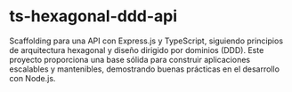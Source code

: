 # ts-hexagonal-ddd-api
Scaffolding para una API con Express.js y TypeScript, siguiendo principios de arquitectura hexagonal y diseño dirigido por dominios (DDD). Este proyecto proporciona una base sólida para construir aplicaciones escalables y mantenibles, demostrando buenas prácticas en el desarrollo con Node.js.
